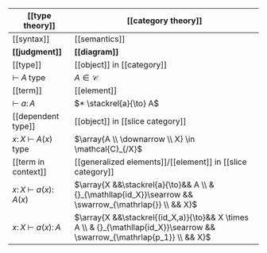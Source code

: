 
| [[type theory]] | [[category theory]] |
|--|--|
| [[syntax]] | [[semantics]] |
| **[[judgment]]** | **[[diagram]]** | 
| [[type]] | [[object]] in [[category]] |
| $\vdash\; A \; \mathrm{type}$ | $A \in \mathcal{C}$ |
| [[term]] | [[element]] |
| $\vdash\; a \colon A$ | $* \stackrel{a}{\to} A$ |
| [[dependent type]] |  [[object]] in [[slice category]] |
| $x \colon X \;\vdash\; A(x) \; \mathrm{type}$ | $\array{A \\ \downarrow \\ X} \in \mathcal{C}_{/X}$ |
| [[term in context]] | [[generalized elements]]/[[element]] in [[slice category]] |
| $x \colon X \;\vdash \; a(x)\colon A(x)$ | $\array{X &&\stackrel{a}{\to}&& A \\ & {}_{\mathllap{id_X}}\searrow && \swarrow_{\mathrlap{}} \\ && X}$ |
| $x \colon X \;\vdash \; a(x)\colon A$ | $\array{X &&\stackrel{(id_X,a)}{\to}&& X \times A \\ & {}_{\mathllap{id_X}}\searrow && \swarrow_{\mathrlap{p_1}} \\ && X}$ |




